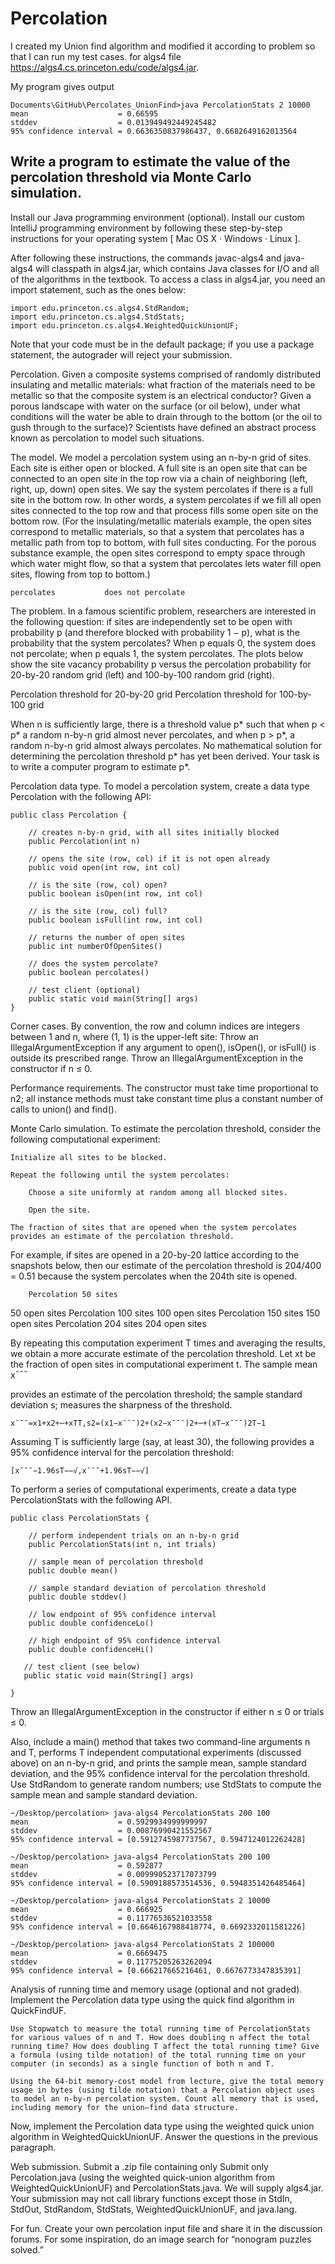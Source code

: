 # Percolation

I created my Union find algorithm and modified it according to problem so that I can run my test cases. for algs4 file https://algs4.cs.princeton.edu/code/algs4.jar.

My program gives output 

	Documents\GitHub\Percolates_UnionFind>java PercolationStats 2 10000
	mean                    = 0.66595
	stddev                  = 0.013949492449245482
	95% confidence interval = 0.6636350837986437, 0.6682649162013564

## Write a program to estimate the value of the percolation threshold via Monte Carlo simulation.

Install our Java programming environment (optional). Install our custom IntelliJ programming environment by following these step-by-step instructions for your operating system [ Mac OS X · Windows · Linux ].

After following these instructions, the commands javac-algs4 and java-algs4 will classpath in algs4.jar, which contains Java classes for I/O and all of the algorithms in the textbook. To access a class in algs4.jar, you need an import statement, such as the ones below:

    import edu.princeton.cs.algs4.StdRandom;
    import edu.princeton.cs.algs4.StdStats;
    import edu.princeton.cs.algs4.WeightedQuickUnionUF;

Note that your code must be in the default package; if you use a package statement, the autograder will reject your submission.

Percolation. Given a composite systems comprised of randomly distributed insulating and metallic materials: what fraction of the materials need to be metallic so that the composite system is an electrical conductor? Given a porous landscape with water on the surface (or oil below), under what conditions will the water be able to drain through to the bottom (or the oil to gush through to the surface)? Scientists have defined an abstract process known as percolation to model such situations.

The model. We model a percolation system using an n-by-n grid of sites. Each site is either open or blocked. A full site is an open site that can be connected to an open site in the top row via a chain of neighboring (left, right, up, down) open sites. We say the system percolates if there is a full site in the bottom row. In other words, a system percolates if we fill all open sites connected to the top row and that process fills some open site on the bottom row. (For the insulating/metallic materials example, the open sites correspond to metallic materials, so that a system that percolates has a metallic path from top to bottom, with full sites conducting. For the porous substance example, the open sites correspond to empty space through which water might flow, so that a system that percolates lets water fill open sites, flowing from top to bottom.)

    percolates           does not percolate 

The problem. In a famous scientific problem, researchers are interested in the following question: if sites are independently set to be open with probability p (and therefore blocked with probability 1 − p), what is the probability that the system percolates? When p equals 0, the system does not percolate; when p equals 1, the system percolates. The plots below show the site vacancy probability p versus the percolation probability for 20-by-20 random grid (left) and 100-by-100 random grid (right).

Percolation threshold for 20-by-20 grid                Percolation threshold for 100-by-100 grid          

When n is sufficiently large, there is a threshold value p* such that when p < p* a random n-by-n grid almost never percolates, and when p > p*, a random n-by-n grid almost always percolates. No mathematical solution for determining the percolation threshold p* has yet been derived. Your task is to write a computer program to estimate p*.

Percolation data type. To model a percolation system, create a data type Percolation with the following API:

    public class Percolation {

        // creates n-by-n grid, with all sites initially blocked
        public Percolation(int n)

        // opens the site (row, col) if it is not open already
        public void open(int row, int col)

        // is the site (row, col) open?
        public boolean isOpen(int row, int col)

        // is the site (row, col) full?
        public boolean isFull(int row, int col)

        // returns the number of open sites
        public int numberOfOpenSites()

        // does the system percolate?
        public boolean percolates()

        // test client (optional)
        public static void main(String[] args)
    }

Corner cases.  By convention, the row and column indices are integers between 1 and n, where (1, 1) is the upper-left site: Throw an IllegalArgumentException if any argument to open(), isOpen(), or isFull() is outside its prescribed range. Throw an IllegalArgumentException in the constructor if n ≤ 0.

Performance requirements.  The constructor must take time proportional to n2; all instance methods must take constant time plus a constant number of calls to union() and find().

Monte Carlo simulation. To estimate the percolation threshold, consider the following computational experiment:

    Initialize all sites to be blocked.

    Repeat the following until the system percolates:

        Choose a site uniformly at random among all blocked sites.

        Open the site. 

    The fraction of sites that are opened when the system percolates provides an estimate of the percolation threshold. 

For example, if sites are opened in a 20-by-20 lattice according to the snapshots below, then our estimate of the percolation threshold is 204/400 = 0.51 because the system percolates when the 204th site is opened.

      	Percolation 50 sites
50 open sites
	Percolation 100 sites
100 open sites
	Percolation 150 sites
150 open sites
	Percolation 204 sites
204 open sites

By repeating this computation experiment T times and averaging the results, we obtain a more accurate estimate of the percolation threshold. Let xt be the fraction of open sites in computational experiment t. The sample mean x¯¯¯

provides an estimate of the percolation threshold; the sample standard deviation s; measures the sharpness of the threshold.

    x¯¯¯=x1+x2+⋯+xTT,s2=(x1−x¯¯¯)2+(x2−x¯¯¯)2+⋯+(xT−x¯¯¯)2T−1

Assuming T is sufficiently large (say, at least 30), the following provides a 95% confidence interval for the percolation threshold:

    [x¯¯¯−1.96sT−−√,x¯¯¯+1.96sT−−√]

To perform a series of computational experiments, create a data type PercolationStats with the following API.

    public class PercolationStats {

        // perform independent trials on an n-by-n grid
        public PercolationStats(int n, int trials)

        // sample mean of percolation threshold
        public double mean()

        // sample standard deviation of percolation threshold
        public double stddev()

        // low endpoint of 95% confidence interval
        public double confidenceLo()

        // high endpoint of 95% confidence interval
        public double confidenceHi()

       // test client (see below)
       public static void main(String[] args)

    }

Throw an IllegalArgumentException in the constructor if either n ≤ 0 or trials ≤ 0.

Also, include a main() method that takes two command-line arguments n and T, performs T independent computational experiments (discussed above) on an n-by-n grid, and prints the sample mean, sample standard deviation, and the 95% confidence interval for the percolation threshold. Use StdRandom to generate random numbers; use StdStats to compute the sample mean and sample standard deviation.

    ~/Desktop/percolation> java-algs4 PercolationStats 200 100
    mean                    = 0.5929934999999997
    stddev                  = 0.00876990421552567
    95% confidence interval = [0.5912745987737567, 0.5947124012262428]

    ~/Desktop/percolation> java-algs4 PercolationStats 200 100
    mean                    = 0.592877
    stddev                  = 0.009990523717073799
    95% confidence interval = [0.5909188573514536, 0.5948351426485464]

    ~/Desktop/percolation> java-algs4 PercolationStats 2 10000
    mean                    = 0.666925
    stddev                  = 0.11776536521033558
    95% confidence interval = [0.6646167988418774, 0.6692332011581226]

    ~/Desktop/percolation> java-algs4 PercolationStats 2 100000
    mean                    = 0.6669475
    stddev                  = 0.11775205263262094
    95% confidence interval = [0.666217665216461, 0.6676773347835391]

Analysis of running time and memory usage (optional and not graded). Implement the Percolation data type using the quick find algorithm in QuickFindUF.

    Use Stopwatch to measure the total running time of PercolationStats for various values of n and T. How does doubling n affect the total running time? How does doubling T affect the total running time? Give a formula (using tilde notation) of the total running time on your computer (in seconds) as a single function of both n and T.

    Using the 64-bit memory-cost model from lecture, give the total memory usage in bytes (using tilde notation) that a Percolation object uses to model an n-by-n percolation system. Count all memory that is used, including memory for the union–find data structure. 

Now, implement the Percolation data type using the weighted quick union algorithm in WeightedQuickUnionUF. Answer the questions in the previous paragraph.

Web submission. Submit a .zip file containing only Submit only Percolation.java (using the weighted quick-union algorithm from WeightedQuickUnionUF) and PercolationStats.java. We will supply algs4.jar. Your submission may not call library functions except those in StdIn, StdOut, StdRandom, StdStats, WeightedQuickUnionUF, and java.lang.

For fun. Create your own percolation input file and share it in the discussion forums. For some inspiration, do an image search for “nonogram puzzles solved.” 

